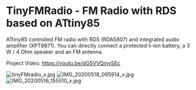 # TinyFMRadio - FM Radio with RDS based on ATtiny85

ATtiny85 controlled FM radio with RDS (RDA5807) and integrated audio amplifier (XPT8871). You can directly connect a protected li-ion battery, a 3 W / 4 Ohm speaker and an FM antenna.

Project Video: https://youtu.be/dG5VVQmySEc

![tinyFMradio_x.jpg](https://image.easyeda.com/pullimage/BKaTh3BFW9mwF2xzCYsjax7zJTAYA7Vtv3E8IB1k.jpeg)
![IMG_20200518_095914_x.jpg](https://image.easyeda.com/pullimage/wP0qkAvYoRoJyyiJqIufPqb7tco51FXuOdegedxY.jpeg)
![IMG_20200516_155510_x.jpg](https://image.easyeda.com/pullimage/5kDTocKQM5E1GCJQUeUU7QCYY1mP4YUTiHHRBUHL.jpeg)
